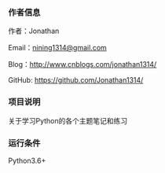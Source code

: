 
### 作者信息


作者：Jonathan

Email：nining1314@gmail.com

Blog：http://www.cnblogs.com/jonathan1314/

GitHub: https://github.com/Jonathan1314/

### 项目说明

关于学习Python的各个主题笔记和练习


### 运行条件

Python3.6+






